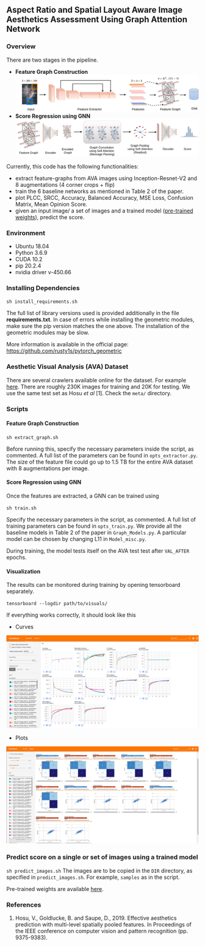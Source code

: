 ## Aspect Ratio and Spatial Layout Aware Image Aesthetics Assessment Using Graph Attention Network
### Overview
There are two stages in the pipeline. 
- **Feature Graph Construction**
![Alt text](figures/Architecture_(a).png "Title")
- **Score Regression using GNN**
![Alt text](figures/Architecture_(b).png "Title")

Currently, this code has the following functionalities:
- extract feature-graphs from AVA images using Inception-Resnet-V2 and 8 augmentations (4 corner crops + flip)
- train the 6 baseline networks as mentioned in Table 2 of the paper.
- plot PLCC, SRCC, Accuracy, Balanced Accuracy, MSE Loss, Confusion Matrix, Mean Opinion Score.
- given an input image/ a set of images and a trained model ([pre-trained weights](https://drive.google.com/drive/folders/10kxMM7etoszz4LxLGczdmqsZORSy1OyV?usp=sharing)), predict the score.

### Environment
- Ubuntu 18.04
- Python 3.6.9
- CUDA 10.2
- pip 20.2.4
- nvidia driver v-450.66

### Installing Dependencies
``sh install_requirements.sh``

The full list of library versions used is provided additionally in the file **requirements.txt**. In case of errors while installing the geometric modules, make sure the pip version matches the one above. The installation of the geometric modules may be slow.

More information is available in the official page:
https://github.com/rusty1s/pytorch_geometric  

### Aesthetic Visual Analysis (AVA) Dataset
There are several crawlers available online for the dataset. For example [here](https://github.com/mtobeiyf/ava_downloader). There are roughly 230K images for training and 20K for testing. We use the same test set as Hosu *et al* [1]. Check the ``meta/`` directory.
### Scripts
#### Feature Graph Construction
`sh extract_graph.sh`

Before running this, specify the necessary parameters inside the script, as commented. A full list of the parameters can be found in ``opts_extractor.py``.
The size of the feature file could go up to 1.5 TB for the entire AVA dataset with 8 augmentations per image.
#### Score Regression using GNN
Once the features are extracted, a GNN can be trained using 

`sh train.sh`

Specify the necessary parameters in the script, as commented. A full list of training parameters can be found in
``opts_train.py``.
We provide all the baseline models in Table 2 of the paper in ``Graph_Models.py``. A 
particular model can be chosen by changing L11 in ``Model_misc.py``.

During training, the model tests itself on the AVA test test after ``VAL_AFTER`` epochs. 

#### Visualization
The results can be monitored during training by opening tensorboard separately.

`tensorboard --logdir path/to/visuals/`

If everything works correctly, it should look like this
- Curves

![Alt text](figures/Screenshot%20from%202020-11-21%2016-50-07.png "Title")

- Plots

![Alt text](figures/Screenshot%20from%202020-11-21%2016-58-04.png "Title")

### Predict score on a single or set of images using a trained model
``sh predict_images.sh``
The images are to be copied in the ``DIR`` directory, as specified in ``predict_images.sh``. For example, ``samples`` as in the script.

Pre-trained weights are available [here](https://drive.google.com/drive/folders/10kxMM7etoszz4LxLGczdmqsZORSy1OyV?usp=sharing).
### References
1. Hosu, V., Goldlucke, B. and Saupe, D., 2019. Effective aesthetics prediction with multi-level spatially pooled features. In Proceedings of the IEEE conference on computer vision and pattern recognition (pp. 9375-9383).